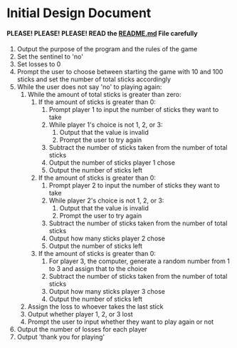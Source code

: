 # Initial Design Document
#### PLEASE! PLEASE! PLEASE! READ the [README.md](README.md) File carefully

1. Output the purpose of the program and the rules of the game
2. Set the sentinel to 'no'
3. Set losses to 0
4. Prompt the user to choose between starting the game with 10 and 100 sticks and set the number of total sticks accordingly
5. While the user does not say 'no' to playing again:
   1. While the amount of total sticks is greater than zero:
      1. If the amount of sticks is greater than 0:
         1. Prompt player 1 to input the number of sticks they want to take
         2. While player 1's choice is not 1, 2, or 3:
            1. Output that the value is invalid
            2. Prompt the user to try again
         3. Subtract the number of sticks taken from the number of total sticks
         4. Output the number of sticks player 1 chose
         5. Output the number of sticks left
      2. If the amount of sticks is greater than 0:
         1. Prompt player 2 to input the number of sticks they want to take
         2. While player 2's choice is not 1, 2, or 3:
            1. Output that the value is invalid
            2. Prompt the user to try again
         3. Subtract the number of sticks taken from the number of total sticks
         4. Output how many sticks player 2 chose
         5. Output the number of sticks left
      3. If the amount of sticks is greater than 0:
         1. For player 3, the computer, generate a random number from 1 to 3 and assign that to the choice
         2. Subtract the number of sticks taken from the number of total sticks
         3. Output how many sticks player 3 chose
         4. Output the number of sticks left
   2. Assign the loss to whoever takes the last stick
   3. Output whether player 1, 2, or 3 lost
   4. Prompt the user to input whether they want to play again or not
6. Output the number of losses for each player
7. Output 'thank you for playing'